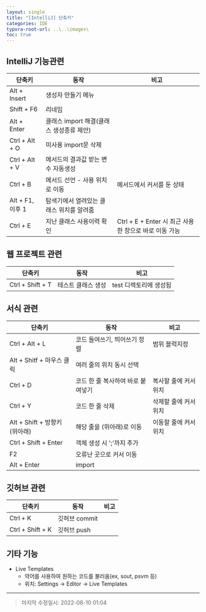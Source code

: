 ```yaml
---
layout: single
title: "[IntelliJ] 단축키"
categories: IDE
typora-root-url: ..\..\images\
toc: true
---
```


## IntelliJ 기능관련

| 단축키           | 동작                                     | 비고                                                  |
| ---------------- | ---------------------------------------- | ----------------------------------------------------- |
| Alt + Insert     | 생성자 만들기 메뉴                       |                                                       |
| Shift + F6       | 리네임                                   |                                                       |
| Alt + Enter      | 클래스 import 해결(클래스 생성종류 제안) |                                                       |
| Ctrl + Alt + O   | 미사용 import문 삭제                     |                                                       |
| Ctrl + Alt + V   | 메서드의 결과값 받는 변수 자동생성       |                                                       |
| Ctrl + B         | 메서드 선언 - 사용 위치로 이동           | 메서드에서 커서를 둔 상태                             |
| Alt + F1, 이후 1 | 탐색기에서 열려있는 클래스 위치를 알려줌 |                                                       |
| Ctrl + E         | 지난 클래스 사용이력 확인                | Ctrl + E + Enter 시 최근 사용한 창으로 바로 이동 가능 |



## 웹 프로젝트 관련

| 단축키           | 동작               | 비고                   |
| ---------------- | ------------------ | ---------------------- |
| Ctrl + Shift + T | 테스트 클래스 생성 | test 디렉토리에 생성됨 |



## 서식 관련

| 단축키                       | 동작                              | 비고                  |
| ---------------------------- | --------------------------------- | --------------------- |
| Ctrl + Alt + L               | 코드 들여쓰기, 띄어쓰기 정렬      | 범위 블럭지정         |
| Alt + Shitf + 마우스 클릭    | 여러 줄의 위치 동시 선택          |                       |
| Ctrl + D                     | 코드 한 줄 복사하여 바로 붙여넣기 | 복사할 줄에 커서 위치 |
| Ctrl + Y                     | 코드 한 줄 삭제                   | 삭제할 줄에 커서 위치 |
| Alt + Shift + 방향키(위아래) | 해당 줄을 (위아래)로 이동         | 이동할 줄에 커서 위치 |
| Ctrl + Shift + Enter         | 객체 생성 시 ';'까지 추가         |                       |
| F2                           | 오류난 곳으로 커서 이동           |                       |
| Alt + Enter                  | import                            |                       |



## 깃허브 관련

| 단축키           | 동작          | 비고 |
| ---------------- | ------------- | ---- |
| Ctrl + K         | 깃허브 commit |      |
| Ctrl + Shift + K | 깃허브 push   |      |



## 기타 기능

- Live Templates
  - 약어를 사용하여 원하는 코드를 불러옴(ex, sout, psvm 등)
  - 위치: Settings -> Editor -> Live Templates

------

> 마지막 수정일시: 2022-08-10 01:04